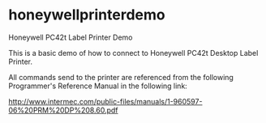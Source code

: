 # honeywellprinterdemo
Honeywell PC42t Label Printer Demo

This is a basic demo of how to connect to Honeywell PC42t Desktop Label Printer.

All commands send to the printer are referenced from the following Programmer's Reference Manual in the following link:

http://www.intermec.com/public-files/manuals/1-960597-06%20PRM%20DP%208.60.pdf

